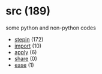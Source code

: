 # src (189)
some python and non-python codes

+ [stepin](stepin/README.md) (172)
+ [import](import/README.md) (10)
+ [apply](apply/README.md) (6)
+ [share](share/README.md) (0)
+ [ease](ease/README.md) (1)
